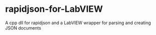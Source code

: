 # rapidjson-for-LabVIEW
A cpp dll for rapidjson and a LabVIEW wrapper for parsing and creating JSON documents
